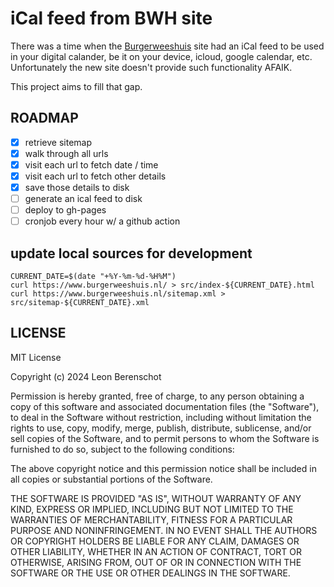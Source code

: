 # iCal feed from BWH site

There was a time when the [Burgerweeshuis](https://www.burgerweeshuis.nl) site had an iCal feed to be used in your digital calander, be it on your device, icloud, google calendar, etc. Unfortunately the new site doesn't provide such functionality AFAIK.

This project aims to fill that gap.

## ROADMAP

- [x] retrieve sitemap
- [x] walk through all urls
- [x] visit each url to fetch date / time
- [x] visit each url to fetch other details
- [x] save those details to disk
- [ ] generate an ical feed to disk
- [ ] deploy to gh-pages
- [ ] cronjob every hour w/ a github action

## update local sources for development

```shell
CURRENT_DATE=$(date "+%Y-%m-%d-%H%M")
curl https://www.burgerweeshuis.nl/ > src/index-${CURRENT_DATE}.html
curl https://www.burgerweeshuis.nl/sitemap.xml > src/sitemap-${CURRENT_DATE}.xml
```

## LICENSE

MIT License

Copyright (c) 2024 Leon Berenschot

Permission is hereby granted, free of charge, to any person obtaining a copy
of this software and associated documentation files (the "Software"), to deal
in the Software without restriction, including without limitation the rights
to use, copy, modify, merge, publish, distribute, sublicense, and/or sell
copies of the Software, and to permit persons to whom the Software is
furnished to do so, subject to the following conditions:

The above copyright notice and this permission notice shall be included in all
copies or substantial portions of the Software.

THE SOFTWARE IS PROVIDED "AS IS", WITHOUT WARRANTY OF ANY KIND, EXPRESS OR
IMPLIED, INCLUDING BUT NOT LIMITED TO THE WARRANTIES OF MERCHANTABILITY,
FITNESS FOR A PARTICULAR PURPOSE AND NONINFRINGEMENT. IN NO EVENT SHALL THE
AUTHORS OR COPYRIGHT HOLDERS BE LIABLE FOR ANY CLAIM, DAMAGES OR OTHER
LIABILITY, WHETHER IN AN ACTION OF CONTRACT, TORT OR OTHERWISE, ARISING FROM,
OUT OF OR IN CONNECTION WITH THE SOFTWARE OR THE USE OR OTHER DEALINGS IN THE
SOFTWARE.
